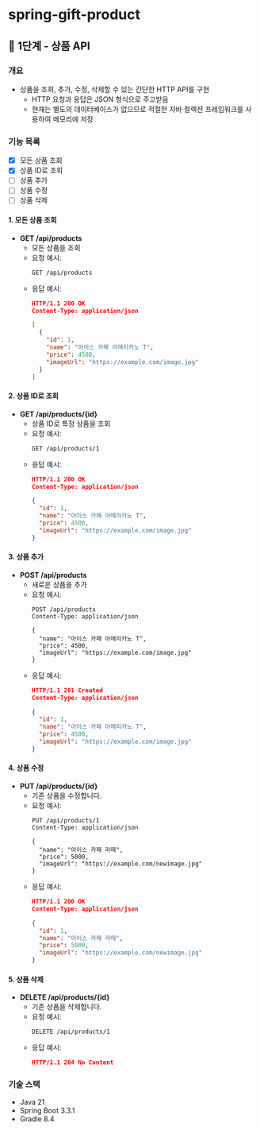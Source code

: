 # spring-gift-product

## 🚀 1단계 - 상품 API

### 개요
- 상품을 조회, 추가, 수정, 삭제할 수 있는 간단한 HTTP API를 구현
    - HTTP 요청과 응답은 JSON 형식으로 주고받음
    - 현재는 별도의 데이터베이스가 없으므로 적절한 자바 컬렉션 프레임워크를 사용하여 메모리에 저장

### 기능 목록
- [X] 모든 상품 조회
- [X] 상품 ID로 조회
- [ ] 상품 추가
- [ ] 상품 수정
- [ ] 상품 삭제

#### 1. 모든 상품 조회
- **GET /api/products**
    - 모든 상품을 조회
    - 요청 예시:
      ```http
      GET /api/products
      ```
    - 응답 예시:
      ```json
      HTTP/1.1 200 OK
      Content-Type: application/json
  
      [
        {
          "id": 1,
          "name": "아이스 카페 아메리카노 T",
          "price": 4500,
          "imageUrl": "https://example.com/image.jpg"
        }
      ]
      ```

#### 2. 상품 ID로 조회
- **GET /api/products/{id}**
    - 상품 ID로 특정 상품을 조회
    - 요청 예시:
      ```http
      GET /api/products/1
      ```
    - 응답 예시:
      ```json
      HTTP/1.1 200 OK
      Content-Type: application/json
  
      {
        "id": 1,
        "name": "아이스 카페 아메리카노 T",
        "price": 4500,
        "imageUrl": "https://example.com/image.jpg"
      }
      ```

#### 3. 상품 추가
- **POST /api/products**
    - 새로운 상품을 추가
    - 요청 예시:
      ```http
      POST /api/products
      Content-Type: application/json
  
      {
        "name": "아이스 카페 아메리카노 T",
        "price": 4500,
        "imageUrl": "https://example.com/image.jpg"
      }
      ```
    - 응답 예시:
      ```json
      HTTP/1.1 201 Created
      Content-Type: application/json
  
      {
        "id": 1,
        "name": "아이스 카페 아메리카노 T",
        "price": 4500,
        "imageUrl": "https://example.com/image.jpg"
      }
      ```

#### 4. 상품 수정
- **PUT /api/products/{id}**
    - 기존 상품을 수정합니다.
    - 요청 예시:
      ```http
      PUT /api/products/1
      Content-Type: application/json
  
      {
        "name": "아이스 카페 라떼",
        "price": 5000,
        "imageUrl": "https://example.com/newimage.jpg"
      }
      ```
    - 응답 예시:
      ```json
      HTTP/1.1 200 OK
      Content-Type: application/json
  
      {
        "id": 1,
        "name": "아이스 카페 라떼",
        "price": 5000,
        "imageUrl": "https://example.com/newimage.jpg"
      }
      ```

#### 5. 상품 삭제
- **DELETE /api/products/{id}**
    - 기존 상품을 삭제합니다.
    - 요청 예시:
      ```http
      DELETE /api/products/1
      ```
    - 응답 예시:
      ```json
      HTTP/1.1 204 No Content
      ```

### 기술 스택
- Java 21
- Spring Boot 3.3.1
- Gradle 8.4
